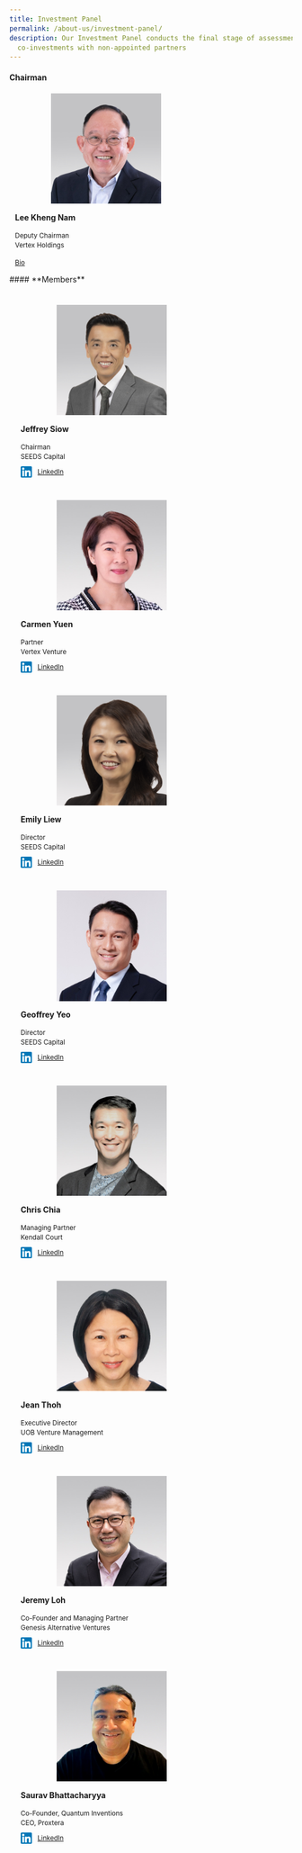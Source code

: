 ```yaml
---
title: Investment Panel
permalink: /about-us/investment-panel/
description: Our Investment Panel conducts the final stage of assessment for
  co-investments with non-appointed partners
---
```

#### **Chairman**
<div class="sgds-card col" style="flex: 1 1 47%; margin: 10px; max-width: 300px">
        <div class="sgds-card-image" style="margin-top: 15px; padding-left: 1.5rem;">
            <figure class="sgds-image" style="height: 200px;display: flex;justify-content: center;flex-direction: column;">
                <img src="/images/lee keng nam.jpg" style="width: 200px; margin-left: 0;object-fit: scale-down; max-width: 100%;
                max-height: 100%;">
            </figure>
        </div>
        <div class="sgds-card-content">
            <p><strong>Lee Kheng Nam</strong></p>
            <small>Deputy Chairman</small><br>
            <small>Vertex Holdings</small>
            <div style="margin-top: 10px;">
                <p>
                    <a href="/files/lee kheng nam bio_seeds.pdf" target="_blank"><small>Bio</small></a>
                </p>
            </div>
        </div>
    </div>
#### **Members**
<div style="display: flex; flex-wrap: wrap; padding: 10px">
	<div class="sgds-card col" style="flex: 1 1 47%; margin: 10px; max-width: 300px">
        <div class="sgds-card-image" style="margin-top: 15px; padding-left: 1.5rem;">
            <figure class="sgds-image" style="height: 200px;display: flex;justify-content: center;flex-direction: column;">
                <img src="/images/jeffrey_edited.jpeg" style="width: 200px; margin-left: 0;object-fit: scale-down; max-width: 100%;
                max-height: 100%;">
            </figure>
        </div>
        <div class="sgds-card-content">
            <p><strong>Jeffrey Siow</strong></p>
            <small>Chairman</small><br>
					  <small>SEEDS Capital</small><br>
            <div style="display: flex; margin-top: 10px;">
                <div><img src="/images/linkedin.png" style="width: 20px;margin-left: 0; display: inline; margin-right: 10px;"></div>
                <a href="https://www.linkedin.com/in/jsiow/" target="_blank"><small>LinkedIn</small></a>
            </div>
        </div>
    </div>
    <div class="sgds-card col" style="flex: 1 1 47%; margin: 10px; max-width: 300px">
        <div class="sgds-card-image" style="margin-top: 15px; padding-left: 1.5rem;">
            <figure class="sgds-image" style="height: 200px;display: flex;justify-content: center;flex-direction: column;">
                <img src="/images/carmenyuen.jpg" style="width: 200px; margin-left: 0;object-fit: scale-down; max-width: 100%;
                    max-height: 100%;">
            </figure>
        </div>
        <div class="sgds-card-content">
            <p><strong>Carmen Yuen</strong></p>
            <small>Partner</small><br>
            <small>Vertex Venture</small>
            <div style="display: flex;margin-top: 10px;">
                <div><img src="/images/linkedin.png" style="width: 20px;margin-left: 0; display: inline; margin-right: 10px;"></div>
                <a href="https://www.linkedin.com/in/yuencarmen" target="_blank"><small>LinkedIn</small></a>
            </div>
        </div>
    </div>
    <div class="sgds-card col" style="flex: 1 1 47%; margin: 10px; max-width: 300px">
        <div class="sgds-card-image" style="margin-top: 15px; padding-left: 1.5rem;">
            <figure class="sgds-image" style="height: 200px;display: flex;justify-content: center;flex-direction: column;">
                <img src="/images/emily_new.jpg" style="width: 200px; margin-left: 0;object-fit: scale-down; max-width: 100%;
                max-height: 100%;">
            </figure>
        </div>
        <div class="sgds-card-content">
            <p><strong>Emily Liew</strong></p>
            <small>Director</small><br>
					  <small>SEEDS Capital</small><br>
            <div style="display: flex; margin-top: 10px;">
                <div><img src="/images/linkedin.png" style="width: 20px;margin-left: 0; display: inline; margin-right: 10px;"></div>
                <a href="https://www.linkedin.com/in/emily-liew-8a455724" target="_blank"><small>LinkedIn</small></a>
            </div>
        </div>
    </div>
    <div class="sgds-card col" style="flex: 1 1 47%; margin: 10px; max-width: 300px">
        <div class="sgds-card-image" style="margin-top: 15px; padding-left: 1.5rem;">
            <figure class="sgds-image" style="height: 200px;display: flex;justify-content: center;flex-direction: column;">
                <img src="/images/geoffreyyeo2.jpg" style="width: 200px; margin-left: 0;object-fit: scale-down; max-width: 100%;
                max-height: 100%;">
            </figure>
        </div>
        <div class="sgds-card-content">
            <p><strong>Geoffrey Yeo</strong></p>
            <small>Director</small><br>
					  <small>SEEDS Capital</small><br>
            <div style="display: flex; margin-top: 10px;">
                <div><img src="/images/linkedin.png" style="width: 20px;margin-left: 0; display: inline; margin-right: 10px;"></div>
                <a href="https://www.linkedin.com/in/geoffrey-yeo-2a3b13142/" target="_blank"><small>LinkedIn</small></a>
            </div>
        </div>
    </div>
	<div class="sgds-card col" style="flex: 1 1 47%; margin: 10px; max-width: 300px">
        <div class="sgds-card-image" style="margin-top: 15px; padding-left: 1.5rem;">
            <figure class="sgds-image" style="height: 200px;display: flex;justify-content: center;flex-direction: column;">
                <img src="/images/chrischia.jpg" style="width: 200px; margin-left: 0;object-fit: scale-down; max-width: 100%;
                max-height: 100%;">
            </figure>
        </div>
        <div class="sgds-card-content">
            <p><strong>Chris Chia</strong></p>
            <small>Managing Partner</small><br>
            <small>Kendall Court</small>
            <div style="display: flex; margin-top: 10px;">
                <div><img src="/images/linkedin.png" style="width: 20px;margin-left: 0; display: inline; margin-right: 10px;"></div>
                <a href="https://www.linkedin.com/in/chris-chia-7ba7ab3" target="_blank"><small>LinkedIn</small></a>
            </div>
        </div>
    </div>
    <div class="sgds-card col" style="flex: 1 1 47%; margin: 10px; max-width: 300px">
        <div class="sgds-card-image" style="margin-top: 15px; padding-left: 1.5rem;">
            <figure class="sgds-image" style="height: 200px;display: flex;justify-content: center;flex-direction: column;">
                <img src="/images/jeanthoh.jpg" style="width: 200px; margin-left: 0;object-fit: scale-down; max-width: 100%;
                max-height: 100%;">
            </figure>
        </div>
        <div class="sgds-card-content">
            <p><strong>Jean Thoh</strong></p>
            <small>Executive Director</small><br>
            <small>UOB Venture Management</small>
            <div style="display: flex; margin-top: 10px;">
                <div><img src="/images/linkedin.png" style="width: 20px;margin-left: 0; display: inline; margin-right: 10px;"></div>
                <a href="https://www.linkedin.com/in/jean-thoh-904365/" target="_blank"><small>LinkedIn</small></a>
            </div>
        </div>
    </div>
    <div class="sgds-card col" style="flex: 1 1 47%; margin: 10px; max-width: 300px">
        <div class="sgds-card-image" style="margin-top: 15px; padding-left: 1.5rem;">
            <figure class="sgds-image" style="height: 200px;display: flex;justify-content: center;flex-direction: column;">
                <img src="/images/jeremyloh.jpg" style="width: 200px; margin-left: 0;object-fit: scale-down; max-width: 100%;
                max-height: 100%;">
            </figure>
        </div>
        <div class="sgds-card-content">
            <p><strong>Jeremy Loh</strong></p>
            <small>Co-Founder and Managing Partner</small><br>
            <small>Genesis Alternative Ventures</small>
            <div style="display: flex; margin-top: 10px;">
                <div><img src="/images/linkedin.png" style="width: 20px;margin-left: 0; display: inline; margin-right: 10px;"></div>
                <a href="https://www.linkedin.com/in/drmmhloh/" target="_blank"><small>LinkedIn</small></a>
            </div>
        </div>
    </div>
    <div class="sgds-card col" style="flex: 1 1 47%; margin: 10px; max-width: 300px">
        <div class="sgds-card-image" style="margin-top: 15px; padding-left: 1.5rem;">
            <figure class="sgds-image" style="height: 200px;display: flex;justify-content: center;flex-direction: column;">
                <img src="/images/saurav.jpg" style="width: 200px; margin-left: 0;object-fit: scale-down; max-width: 100%;
                max-height: 100%;">
            </figure>
        </div>
        <div class="sgds-card-content">
            <p><strong>Saurav Bhattacharyya</strong></p>
            <small>Co-Founder, Quantum Inventions</small><br>
            <small>CEO, Proxtera</small><br>
            <div style="display: flex; margin-top: 10px;">
                <div><img src="/images/linkedin.png" style="width: 20px;margin-left: 0; display: inline; margin-right: 10px;"></div>
                <a href="https://www.linkedin.com/in/sauravbhattacharyya" target="_blank"><small>LinkedIn</small></a>
            </div>
        </div>
    </div>
</div>